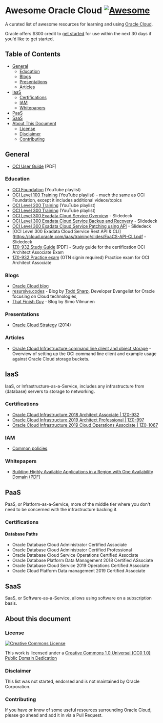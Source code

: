 # Awesome Oracle Cloud [![Awesome](https://awesome.re/badge.svg)](https://awesome.re)

A curated list of awesome resources for learning and using [Oracle Cloud](https://cloud.oracle.com/home).

Oracle offers $300 credit to [get started](https://myservices.us.oraclecloud.com/mycloud/signup) for use within the next 30 days if you'd like to get started.

## Table of Contents

* [General](#General)
  * [Education](#Education)
  * [Blogs](#Blogs)
  * [Presentations](#Presentations)
  * [Articles](#articles)
* [IaaS](#iaas)
  * [Certifications](#certifications)
  * [IAM](#iam)
  * [Whitepapers](#whitepapers)
* [PaaS](#paas)
* [SaaS](#saas)
* [About This Document](#about-this-document)
  * [License](#license)
  * [Disclaimer](#disclaimer)
  * [Contributing](#contributing)

## General

* [OCI User Guide](https://docs.cloud.oracle.com/iaas/pdf/ug/OCI_User_Guide.pdf) \[PDF\]

### Education

* [OCI Foundation](https://www.youtube.com/playlist?list=PLKCk3OyNwIzu_Eu3JcqXs7zyKSSd-lbq1) (YouTube playlist)
* [OCI Level 100 Training](https://www.youtube.com/playlist?list=PLKCk3OyNwIzvn8dpgrIKNdBOHT7AoMZlw) (YouTube playlist) - much the same as OCI Foundation, except it includes additional videos/topics
* [OCI Level 200 Training](https://www.youtube.com/playlist?list=PLKCk3OyNwIzuBQ13lwsZpqO4__rLrO1eA) (YouTube playlist)
* [OCI Level 300 Training](https://www.youtube.com/playlist?list=PLKCk3OyNwIzuem-VkaKeHlY1Z5O2ctQld) (YouTube playlist)
* [OCI Level 300 Exadata Cloud Service Overview](https://cloud.oracle.com/iaas/training/slides/ExaCS_overview.pdf) - Slidedeck
* [OCI Level 300 Exadata Cloud Service Backup and Recovery](https://cloud.oracle.com/iaas/training/slides/ExaCS-Backup_Recovery.pdf) - Slidedeck
* [OCI Level 300 Exadata Cloud Service Patching using API](https://cloud.oracle.com/iaas/training/slides/ExaCS_Patching.pdf) - Slidedeck
* [OCI Level 300 Exadata Cloud Service Rest API & CLI](https://cloud.oracle.com/iaas/training/slides/ExaCS-API-CLI.pdf - Slidedeck
* [1Z0-932 Study Guide](https://learn.oracle.com/education/pdf/Oracle_Cloud_Infrastructure_study_guide.pdf) \[PDF\] - Study guide for the certification OCI Architect Associate Exam
* [1Z0-932 Practice exam](http://oukc.oracle.com/static12/opn/login/?t=checkusercookies|r=-1|c=2164389233) (OTN signin required) Practice exam for OCI Architect Associate


### Blogs

* [Oracle Cloud blog](https://blogs.oracle.com/developers/cloud-dev)
* [resursive.codes](http://recursive.codes/) - Blog by [Todd Sharp](https://twitter.com/recursivecodes), Developer Evangelist for Oracle focusing on Cloud technologies,
* [That Finish Guy](https://www.thatfinnishguy.blog/) - Blog by Simo Vilmunen

### Presentations

* [Oracle Cloud Strategy](https://www.slideshare.net/oracle/oracle-cloud-strategy-42853467) (2014)

### Articles 

* [Oracle Cloud Infrastructure command line client and object storage](https://apextips.blogspot.com/2019/03/oracle-cloud-infrastructure-command.html) - Overview of setting up the OCI command line client and example usage against Oracle Cloud storage buckets.

## IaaS

IaaS, or Infrastructure-as-a-Service, includes any infrastructure from (database) servers to storage to networking.

### Certifications

* [Oracle Cloud Infrastructure 2018 Architect Associate | 1Z0-932](https://education.oracle.com/oracle-cloud-infrastructure-2018-certified-architect-associate/trackp_538)
* [Oracle Cloud Infrastructure 2019 Architect Professional | 1Z0-997](https://education.oracle.com/oracle-cloud-infrastructure-2019-architect-professional/pexam_1Z0-997)
* [Oracle Cloud Infrastructure 2019 Cloud Operations Associate | 1Z0-1067](https://education.oracle.com/oracle-cloud-infrastructure-2019-cloud-operations-associate/pexam_1Z0-1067)

### IAM

* [Common policies](https://docs.cloud.oracle.com/iaas/Content/Identity/Concepts/commonpolicies.htm)

### Whitepapers

* [Building Highly Available Applications in a Region with One Availability Domain (PDF)](https://docs.cloud.oracle.com/iaas/Content/Resources/Assets/whitepapers/building-ha-apps-in-one-availability-domain.pdf)

## PaaS

PaaS, or Platform-as-a-Service, more of the middle tier where you don't need to be concerned with the infrastructure backing it.

### Certifications

#### Database Paths

* Oracle Database Cloud Administrator Certified Associate
* Oracle Database Cloud Administrator Certified Professional
* Oracle Database Cloud Service Operations Certified Associate
* Oracle Database Platform Data Management 2018 Certified ASsociate
* Oracle Database Cloud Service 2019 Operations Certified Associate
* Oracle Cloud Platform Data management 2019 Certified Associate


## SaaS

SaaS, or Software-as-a-Service, allows using software on a subscription basis.

## About this document

### License

[![Creative Commons License](https://licensebuttons.net/p/88x31.png)](https://creativecommons.org/publicdomain/zero/1.0/)

This work is licensed under a [Creative Commons 1.0 Universal (CC0 1.0) Public Domain Dedication](https://creativecommons.org/publicdomain/zero/1.0/)

### Disclaimer

This list was not started, endorsed and is not maintained by Oracle Corporation.

### Contributing

If you have or know of some useful resources surrounding Oracle Cloud, please go ahead and add it in via a Pull Request.
